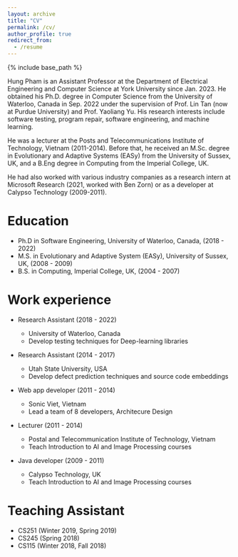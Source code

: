 ```yaml
---
layout: archive
title: "CV"
permalink: /cv/
author_profile: true
redirect_from:
  - /resume
---
```


{% include base_path %}

Hung Pham is an Assistant Professor at the Department of Electrical Engineering and Computer Science at York University since Jan. 2023. He obtained his Ph.D. degree in Computer Science from the University of Waterloo, Canada in Sep. 2022 under the supervision of Prof. Lin Tan (now at Purdue University) and Prof. Yaoliang Yu. His research interests include software testing, program repair, software engineering, and machine learning.

He was a lecturer at the Posts and Telecommunications Institute of Technology, Vietnam (2011-2014). Before that, he received an M.Sc. degree in Evolutionary and Adaptive Systems (EASy) from the University of Sussex, UK, and a B.Eng degree in Computing from the Imperial College, UK.

He had also worked with various industry companies as a research intern at Microsoft Research (2021, worked with Ben Zorn) or as a developer at Calypso Technology (2009-2011).


Education
======
* Ph.D in Software Engineering, University of Waterloo, Canada, (2018 - 2022)
* M.S. in Evolutionary and Adaptive System (EASy), University of Sussex, UK, (2008 - 2009)
* B.S. in Computing, Imperial College, UK, (2004 - 2007)

Work experience
======
* Research Assistant (2018 - 2022)
  * University of Waterloo, Canada
  * Develop testing techniques for Deep-learning libraries

* Research Assistant (2014 - 2017)
  * Utah State University, USA
  * Develop defect prediction techniques and source code embeddings 

* Web app developer (2011 - 2014)
  * Sonic Viet, Vietnam
  * Lead a team of 8 developers, Architecure Design

* Lecturer (2011 - 2014)
  * Postal and Telecommunication Institute of Technology, Vietnam
  * Teach Introduction to AI and Image Processing courses

* Java developer (2009 - 2011)
  * Calypso Technology, UK
  * Teach Introduction to AI and Image Processing courses
  
Teaching Assistant
======
* CS251 (Winter 2019, Spring 2019)
* CS245 (Spring 2018)
* CS115 (Winter 2018, Fall 2018)
